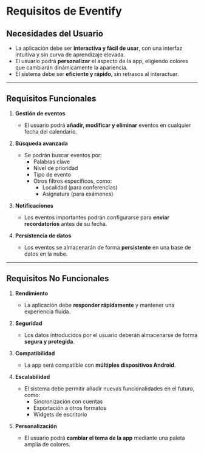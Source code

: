 <style>
    p {text-align:justify}
</style>

# Requisitos de Eventify

## Necesidades del Usuario

- La aplicación debe ser **interactiva y fácil de usar**, con una interfaz intuitiva y sin curva de aprendizaje elevada.
- El usuario podrá **personalizar** el aspecto de la app, eligiendo colores que cambiarán dinámicamente la apariencia.
- El sistema debe ser **eficiente y rápido**, sin retrasos al interactuar.

---

## Requisitos Funcionales

1. **Gestión de eventos**
   - El usuario podrá **añadir, modificar y eliminar** eventos en cualquier fecha del calendario.

2. **Búsqueda avanzada**
   - Se podrán buscar eventos por:
     - Palabras clave
     - Nivel de prioridad
     - Tipo de evento
     - Otros filtros específicos, como:
       - Localidad (para conferencias)
       - Asignatura (para exámenes)

3. **Notificaciones**
   - Los eventos importantes podrán configurarse para **enviar recordatorios** antes de su fecha.

4. **Persistencia de datos**
   - Los eventos se almacenarán de forma **persistente** en una base de datos en la nube.

---

## Requisitos No Funcionales

1. **Rendimiento**
   - La aplicación debe **responder rápidamente** y mantener una experiencia fluida.

2. **Seguridad**
   - Los datos introducidos por el usuario deberán almacenarse de forma **segura y protegida**.

3. **Compatibilidad**
   - La app será compatible con **múltiples dispositivos Android**.

4. **Escalabilidad**
   - El sistema debe permitir añadir nuevas funcionalidades en el futuro, como:
     - Sincronización con cuentas
     - Exportación a otros formatos
     - Widgets de escritorio

5. **Personalización**
   - El usuario podrá **cambiar el tema de la app** mediante una paleta amplia de colores.

